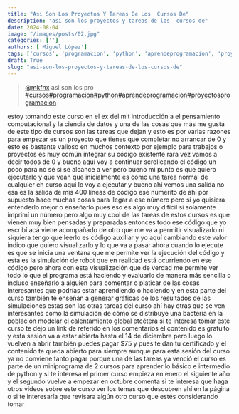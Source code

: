 ```yaml
---
title: "Asi Son Los Proyectos Y Tareas De Los  Cursos De"
description: "asi son los proyectos y tareas de los  cursos de"
date: 2024-08-04
image: "/images/posts/02.jpg"
categories: ['']
authors: ['Miguel López']
tags: ['cursos', 'programacion', 'python', 'aprendeprogramacion', 'proyectosprogramacion']
draft: True
slug: "asi-son-los-proyectos-y-tareas-de-los-cursos-de"
---
```


<blockquote class="tiktok-embed" cite="{https://www.tiktok.com/@mkfnx/video/7163357686711569670}" data-video-id="7163357686711569670" style="max-width: 605px;min-width: 325px;" > <section> <a target="_blank" title="@mkfnx" href="https://www.tiktok.com/@mkfnx?refer=embed">@mkfnx</a> asi son los pro </section> <a title="cursos" target="_blank" href="https://www.tiktok.com/tag/cursos?refer=embed">#cursos</a><a title="programacion" target="_blank" href="https://www.tiktok.com/tag/programacion?refer=embed">#programacion</a><a title="python" target="_blank" href="https://www.tiktok.com/tag/python?refer=embed">#python</a><a title="aprendeprogramacion" target="_blank" href="https://www.tiktok.com/tag/aprendeprogramacion?refer=embed">#aprendeprogramacion</a><a title="proyectosprogramacion" target="_blank" href="https://www.tiktok.com/tag/proyectosprogramacion?refer=embed">#proyectosprogramacion</a> </blockquote> <script async src="https://www.tiktok.com/embed.js"></script>

estoy tomando este curso en el ex del mit introducción a el pensamiento computacional y la ciencia de datos y una de las cosas que más me gusta de este tipo de cursos son las tareas que dejan y esto es por varias razones para empezar es un proyecto que tienes que completar no arrancar de 0 y esto es bastante valioso en muchos contexto por ejemplo para trabajos o proyectos es muy común integrar su código existente rara vez vamos a decir todos de 0 y bueno aquí voy a continuar scrolleando el código un poco para no sé si se alcance a ver pero bueno mi punto es que quiero ejecutarlo y que vean que inicialmente es como una tarea normal de cualquier eh curso aquí lo voy a ejecutar y bueno ahí vemos una salida no esa es la salida de mis 400 líneas de código ese numerito de ahí por supuesto hace muchas cosas para llegar a ese número pero si yo quisiera entenderlo mejor o enseñarlo pues eso es algo muy difícil si solamente imprimí un número pero algo muy cool de las tareas de estos cursos es que vienen muy bien pensadas y preparadas entonces todo ese código que yo escribí acá viene acompañado de otro que me va a permitir visualizarlo ni siquiera tengo que leerlo es código auxiliar y yo aquí cambiando este valor indico que quiero visualizarlo y lo que va a pasar ahora cuando lo ejecute es que se inicia una ventana que me permite ver la ejecución del código y esta es la simulación de robot que en realidad está ocurriendo en ese código pero ahora con esta visualización que de verdad me permite ver todo lo que el programa está haciendo y evaluarlo de manera más sencilla o incluso enseñarlo a alguien para comentar o platicar de las cosas interesantes que podrías estar aprendiendo o haciendo y en esta parte del curso también te enseñan a generar gráficas de los resultados de las simulaciones estas son las otras tareas del curso ahí hay otras que se ven interesantes como la simulación de cómo se distribuye una bacteria en la población modelar el calentamiento global etcétera si te interesa tomar este curso te dejo un link de referido en los comentarios el contenido es gratuito y esta sesión va a estar abierta hasta el 14 de diciembre pero luego lo vuelven a abrir también puedes pagar $75 y pues te dan tu certificado y el contenido te queda abierto para siempre aunque para esta sesión del curso ya no conviene tanto pagar porque una de las tareas ya venció el curso es parte de un miniprograma de 2 cursos para aprender lo básico e intermedio de python y si te interesa el primer curso empieza en enero el siguiente año y el segundo vuelve a empezar en octubre comenta si te interesa que haga otros videos sobre este curso ver los temas que descubren ahí en la página o si te interesaría que revisara algún otro curso que estés considerando tomar 